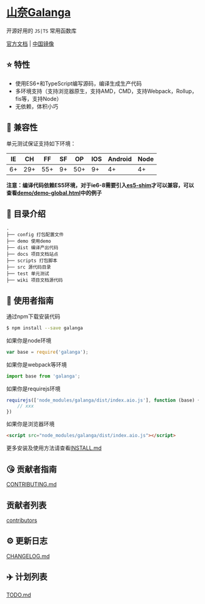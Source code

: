 # [山奈Galanga](https://github.com/censujiang/galanga)

开源好用的 `JS|TS` 常用函数库

[官方文档](https://galanga.censujiang.com) | [中国镜像](https://galanga.censujiang.cn)

## :star: 特性

- 使用ES6+和TypeScript编写源码，编译生成生产代码
- 多环境支持（支持浏览器原生，支持AMD，CMD，支持Webpack，Rollup，fis等，支持Node）
- 无依赖，体积小巧

## :pill: 兼容性
单元测试保证支持如下环境：

| IE   | CH   | FF   | SF   | OP   | IOS  | Android   | Node  |
| ---- | ---- | ---- | ---- | ---- | ---- | ---- | ----- |
| 6+   | 29+ | 55+  | 9+   | 50+  | 9+   | 4+   | 4+ |

**注意：编译代码依赖ES5环境，对于ie6-8需要引入[es5-shim](http://github.com/es-shims/es5-shim/)才可以兼容，可以查看[demo/demo-global.html](./demo/demo-global.html)中的例子**

## :open_file_folder: 目录介绍

```
.
├── config 打包配置文件
├── demo 使用demo
├── dist 编译产出代码
├── docs 项目文档站点
├── scripts 打包脚本
├── src 源代码目录
├── test 单元测试
├── wiki 项目文档源代码
```

## :rocket: 使用者指南

通过npm下载安装代码

```bash
$ npm install --save galanga
```

如果你是node环境

```js
var base = require('galanga');
```

如果你是webpack等环境

```js
import base from 'galanga';
```

如果你是requirejs环境

```js
requirejs(['node_modules/galanga/dist/index.aio.js'], function (base) {
    // xxx
})
```

如果你是浏览器环境

```html
<script src="node_modules/galanga/dist/index.aio.js"></script>
```

更多安装及使用方法请查看[INSTALL.md](./wiki/guide/install.md)

## :kissing_heart: 贡献者指南

[CONTRIBUTING.md](./wiki/guide/contribute.md)

## 贡献者列表

[contributors](https://github.com/censujiang/galanga/graphs/contributors)

## :gear: 更新日志
[CHANGELOG.md](./wiki/guide/changelog.md)

## :airplane: 计划列表
[TODO.md](./wiki/guide/todo.md)